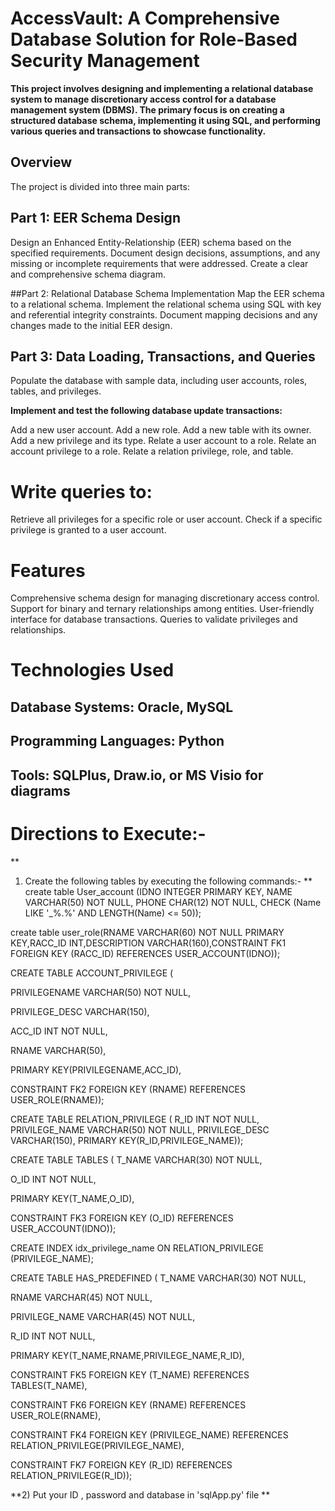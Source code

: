 # AccessVault: A Comprehensive Database Solution for Role-Based Security Management

**This project involves designing and implementing a relational database system to manage discretionary access control for a database management system (DBMS). The primary focus is on creating a structured database schema, implementing it using SQL, and performing various queries and transactions to showcase functionality.**

## Overview
The project is divided into three main parts:

## Part 1: EER Schema Design
Design an Enhanced Entity-Relationship (EER) schema based on the specified requirements.
Document design decisions, assumptions, and any missing or incomplete requirements that were addressed.
Create a clear and comprehensive schema diagram.

##Part 2: Relational Database Schema Implementation
Map the EER schema to a relational schema.
Implement the relational schema using SQL with key and referential integrity constraints.
Document mapping decisions and any changes made to the initial EER design.

## Part 3: Data Loading, Transactions, and Queries
Populate the database with sample data, including user accounts, roles, tables, and privileges.

**Implement and test the following database update transactions:**

Add a new user account.
Add a new role.
Add a new table with its owner.
Add a new privilege and its type.
Relate a user account to a role.
Relate an account privilege to a role.
Relate a relation privilege, role, and table.

# Write queries to:
Retrieve all privileges for a specific role or user account.
Check if a specific privilege is granted to a user account.

# Features
Comprehensive schema design for managing discretionary access control.
Support for binary and ternary relationships among entities.
User-friendly interface for database transactions.
Queries to validate privileges and relationships.
# Technologies Used
## Database Systems: Oracle, MySQL
## Programming Languages: Python 
## Tools: SQLPlus, Draw.io, or MS Visio for diagrams

# Directions to Execute:-
**
1) Create the following tables by executing the following commands:-
 **
create table User_account (IDNO INTEGER PRIMARY KEY, NAME VARCHAR(50) NOT NULL, PHONE CHAR(12) NOT NULL, CHECK (Name LIKE '_%.%' AND LENGTH(Name) <= 50));
 
create table user_role(RNAME VARCHAR(60) NOT NULL PRIMARY KEY,RACC_ID INT,DESCRIPTION VARCHAR(160),CONSTRAINT FK1 FOREIGN KEY (RACC_ID) REFERENCES USER_ACCOUNT(IDNO));
 
CREATE TABLE ACCOUNT_PRIVILEGE (

PRIVILEGENAME VARCHAR(50) NOT NULL,

PRIVILEGE_DESC VARCHAR(150),

ACC_ID INT NOT NULL,

RNAME VARCHAR(50),

PRIMARY KEY(PRIVILEGENAME,ACC_ID),

CONSTRAINT FK2 FOREIGN KEY (RNAME) REFERENCES USER_ROLE(RNAME));
 
CREATE TABLE RELATION_PRIVILEGE ( R_ID INT NOT NULL, PRIVILEGE_NAME VARCHAR(50) NOT NULL, PRIVILEGE_DESC VARCHAR(150), PRIMARY KEY(R_ID,PRIVILEGE_NAME));
 
CREATE TABLE TABLES ( T_NAME VARCHAR(30) NOT NULL,

O_ID INT NOT NULL,

PRIMARY KEY(T_NAME,O_ID),

CONSTRAINT FK3 FOREIGN KEY (O_ID) REFERENCES USER_ACCOUNT(IDNO));
 
CREATE INDEX idx_privilege_name ON RELATION_PRIVILEGE (PRIVILEGE_NAME);
 
 
CREATE TABLE HAS_PREDEFINED ( T_NAME VARCHAR(30) NOT NULL,

RNAME VARCHAR(45) NOT NULL,

PRIVILEGE_NAME VARCHAR(45) NOT NULL,

R_ID INT NOT NULL,
 
PRIMARY KEY(T_NAME,RNAME,PRIVILEGE_NAME,R_ID),

CONSTRAINT FK5 FOREIGN KEY (T_NAME) REFERENCES TABLES(T_NAME),

CONSTRAINT FK6 FOREIGN KEY (RNAME) REFERENCES USER_ROLE(RNAME),

CONSTRAINT FK4 FOREIGN KEY (PRIVILEGE_NAME) REFERENCES RELATION_PRIVILEGE(PRIVILEGE_NAME),

CONSTRAINT FK7 FOREIGN KEY (R_ID) REFERENCES RELATION_PRIVILEGE(R_ID));
 
**2) Put your ID , password and database in 'sqlApp.py' file 
**
